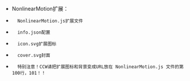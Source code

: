 * NonlinearMotion扩展：



*       NonlinearMotion.js扩展文件
*       info.json配置
*       icon.svg扩展图标
*       cover.svg封面

*       特别注意！CCW请把扩展图标和背景变成URL放在 NonlinearMotion.js 文件的第100行，101！！